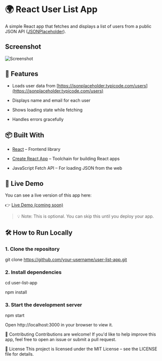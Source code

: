 # 🌍 React User List App

A simple React app that fetches and displays a list of users from a public JSON API ([JSONPlaceholder](https://jsonplaceholder.typicode.com/)).

## Screenshot

<img src="screenshot/Screenshot%202025-05-20%20at%2011.26.20%E2%80%AFPM.png" alt="Screenshot">


## 🚀 Features

- Loads user data from [https://jsonplaceholder.typicode.com/users](https://jsonplaceholder.typicode.com/users)

- Displays name and email for each user

- Shows loading state while fetching

- Handles errors gracefully

## 📦 Built With

- [React](https://reactjs.org/) – Frontend library

- [Create React App](https://create-react-app.dev/) – Toolchain for building React apps

- JavaScript Fetch API – For loading JSON from the web

## 🧪 Live Demo

You can see a live version of this app here:  

👉 [Live Demo (coming soon)](https://your-app-url.com)

> 💡 Note: This is optional. You can skip this until you deploy your app.

## 🛠 How to Run Locally

### 1. Clone the repository

git clone https://github.com/your-username/user-list-app.git
### 2. Install dependencies
cd user-list-app

npm install
### 3. Start the development server
npm start

Open http://localhost:3000 in your browser to view it.


🤝 Contributing
Contributions are welcome! If you'd like to help improve this app, feel free to open an issue or submit a pull request.


📄 License
This project is licensed under the MIT License – see the LICENSE file for details.